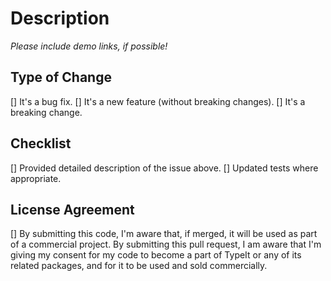 # Description

_Please include demo links, if possible!_

## Type of Change

[] It's a bug fix. [] It's a new feature (without breaking changes). [] It's a breaking change.

## Checklist

[] Provided detailed description of the issue above. [] Updated tests where appropriate.

## License Agreement

[] By submitting this code, I'm aware that, if merged, it will be used as part of a commercial project. By submitting this pull request, I am aware that I'm giving my consent for my code to become a part of TypeIt or any of its related packages, and for it to be used and sold commercially.
